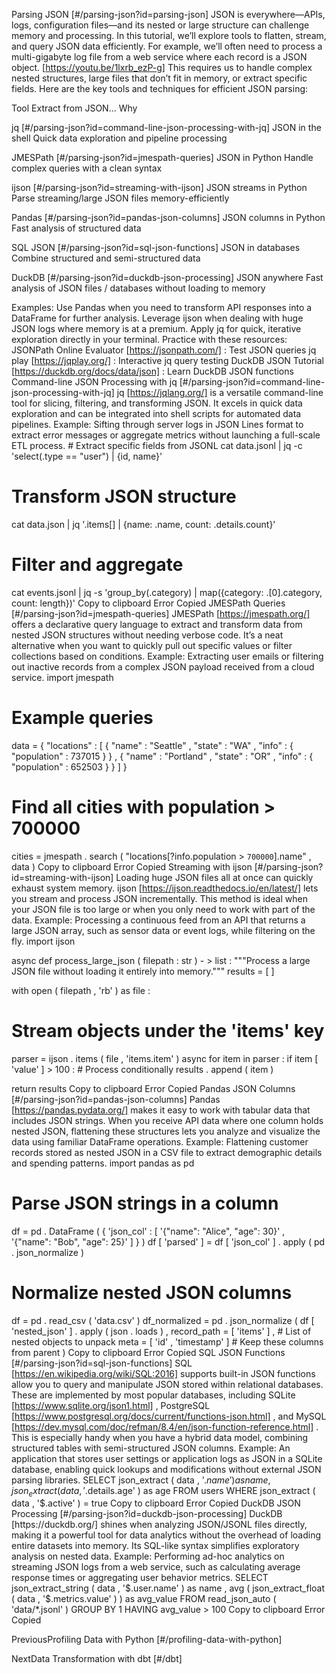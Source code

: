 Parsing JSON [#/parsing-json?id=parsing-json] JSON is everywhere—APIs, logs, configuration files—and its nested or large structure can challenge memory and processing. In this tutorial, we’ll explore tools to flatten, stream, and query JSON data efficiently. For example, we’ll often need to process a multi-gigabyte log file from a web service where each record is a JSON object. [https://youtu.be/1lxrb_ezP-g] This requires us to handle complex nested structures, large files that don’t fit in memory, or extract specific fields. Here are the key tools and techniques for efficient JSON parsing:

Tool
Extract from JSON…
Why

jq [#/parsing-json?id=command-line-json-processing-with-jq]
JSON in the shell
Quick data exploration and pipeline processing

JMESPath [#/parsing-json?id=jmespath-queries]
JSON in Python
Handle complex queries with a clean syntax

ijson [#/parsing-json?id=streaming-with-ijson]
JSON streams in Python
Parse streaming/large JSON files memory-efficiently

Pandas [#/parsing-json?id=pandas-json-columns]
JSON columns in Python
Fast analysis of structured data

SQL JSON [#/parsing-json?id=sql-json-functions]
JSON in databases
Combine structured and semi-structured data

DuckDB [#/parsing-json?id=duckdb-json-processing]
JSON anywhere
Fast analysis of JSON files / databases without loading to memory

Examples: Use Pandas when you need to transform API responses into a DataFrame for further analysis. Leverage ijson when dealing with huge JSON logs where memory is at a premium. Apply jq for quick, iterative exploration directly in your terminal. Practice with these resources: JSONPath Online Evaluator [https://jsonpath.com/] : Test JSON queries jq play [https://jqplay.org/] : Interactive jq query testing DuckDB JSON Tutorial [https://duckdb.org/docs/data/json] : Learn DuckDB JSON functions Command-line JSON Processing with jq [#/parsing-json?id=command-line-json-processing-with-jq] jq [https://jqlang.org/] is a versatile command-line tool for slicing, filtering, and transforming JSON. It excels in quick data exploration and can be integrated into shell scripts for automated data pipelines. Example: Sifting through server logs in JSON Lines format to extract error messages or aggregate metrics without launching a full-scale ETL process. # Extract specific fields from JSONL
cat data.jsonl | jq -c 'select(.type == "user") | {id, name}'

# Transform JSON structure
cat data.json | jq '.items[] | {name: .name, count: .details.count}'

# Filter and aggregate
cat events.jsonl | jq -s 'group_by(.category) | map({category: .[0].category, count: length})' Copy to clipboard Error Copied JMESPath Queries [#/parsing-json?id=jmespath-queries] JMESPath [https://jmespath.org/] offers a declarative query language to extract and transform data from nested JSON structures without needing verbose code. It’s a neat alternative when you want to quickly pull out specific values or filter collections based on conditions. Example: Extracting user emails or filtering out inactive records from a complex JSON payload received from a cloud service. import jmespath

# Example queries
data = {
"locations" : [
{ "name" : "Seattle" , "state" : "WA" , "info" : { "population" : 737015 } } ,
{ "name" : "Portland" , "state" : "OR" , "info" : { "population" : 652503 } }
]
}

# Find all cities with population > 700000
cities = jmespath . search ( "locations[?info.population > `700000`].name" , data ) Copy to clipboard Error Copied Streaming with ijson [#/parsing-json?id=streaming-with-ijson] Loading huge JSON files all at once can quickly exhaust system memory. ijson [https://ijson.readthedocs.io/en/latest/] lets you stream and process JSON incrementally. This method is ideal when your JSON file is too large or when you only need to work with part of the data. Example: Processing a continuous feed from an API that returns a large JSON array, such as sensor data or event logs, while filtering on the fly. import ijson

async def process_large_json ( filepath : str ) - > list :
"""Process a large JSON file without loading it entirely into memory."""
results = [ ]

with open ( filepath , 'rb' ) as file :
# Stream objects under the 'items' key
parser = ijson . items ( file , 'items.item' )
async for item in parser :
if item [ 'value' ] > 100 : # Process conditionally
results . append ( item )

return results Copy to clipboard Error Copied Pandas JSON Columns [#/parsing-json?id=pandas-json-columns] Pandas [https://pandas.pydata.org/] makes it easy to work with tabular data that includes JSON strings. When you receive API data where one column holds nested JSON, flattening these structures lets you analyze and visualize the data using familiar DataFrame operations. Example: Flattening customer records stored as nested JSON in a CSV file to extract demographic details and spending patterns. import pandas as pd

# Parse JSON strings in a column
df = pd . DataFrame ( { 'json_col' : [ '{"name": "Alice", "age": 30}' , '{"name": "Bob", "age": 25}' ] } )
df [ 'parsed' ] = df [ 'json_col' ] . apply ( pd . json_normalize )

# Normalize nested JSON columns
df = pd . read_csv ( 'data.csv' )
df_normalized = pd . json_normalize (
df [ 'nested_json' ] . apply ( json . loads ) ,
record_path = [ 'items' ] , # List of nested objects to unpack
meta = [ 'id' , 'timestamp' ] # Keep these columns from parent
) Copy to clipboard Error Copied SQL JSON Functions [#/parsing-json?id=sql-json-functions] SQL [https://en.wikipedia.org/wiki/SQL:2016] supports built-in JSON functions allow you to query and manipulate JSON stored within relational databases.
These are implemented by most popular databases, including
SQLite [https://www.sqlite.org/json1.html] ,
PostgreSQL [https://www.postgresql.org/docs/current/functions-json.html] , and
MySQL [https://dev.mysql.com/doc/refman/8.4/en/json-function-reference.html] .
This is especially handy when you have a hybrid data model, combining structured tables with semi-structured JSON columns. Example: An application that stores user settings or application logs as JSON in a SQLite database, enabling quick lookups and modifications without external JSON parsing libraries. SELECT
json_extract ( data , '$.name' ) as name ,
json_extract ( data , '$.details.age' ) as age
FROM users
WHERE json_extract ( data , '$.active' ) = true Copy to clipboard Error Copied DuckDB JSON Processing [#/parsing-json?id=duckdb-json-processing] DuckDB [https://duckdb.org/] shines when analyzing JSON/JSONL files directly, making it a powerful tool for data analytics without the overhead of loading entire datasets into memory. Its SQL-like syntax simplifies exploratory analysis on nested data. Example: Performing ad-hoc analytics on streaming JSON logs from a web service, such as calculating average response times or aggregating user behavior metrics. SELECT
json_extract_string ( data , '$.user.name' ) as name ,
avg ( json_extract_float ( data , '$.metrics.value' ) ) as avg_value
FROM read_json_auto ( 'data/*.jsonl' )
GROUP BY 1
HAVING avg_value > 100 Copy to clipboard Error Copied

PreviousProfiling Data with Python [#/profiling-data-with-python]

NextData Transformation with dbt [#/dbt]